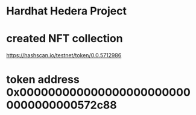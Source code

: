 # Hardhat Hedera Project

# created NFT collection

https://hashscan.io/testnet/token/0.0.5712986

# token address 0x0000000000000000000000000000000000572c88